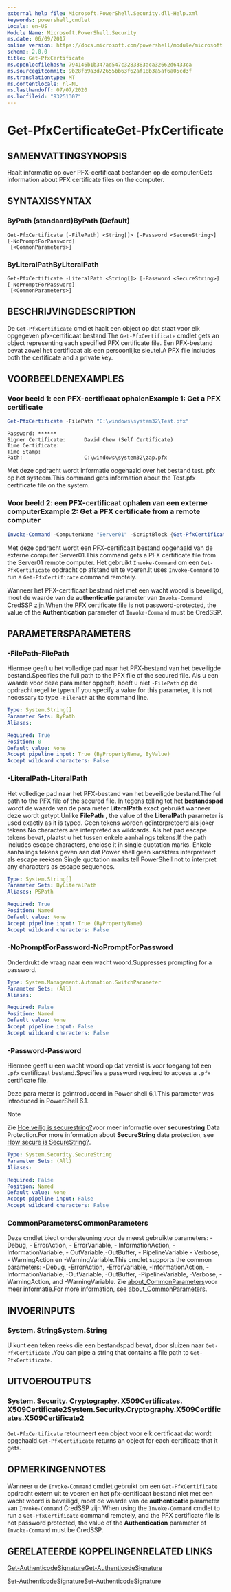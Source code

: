 ```yaml
---
external help file: Microsoft.PowerShell.Security.dll-Help.xml
keywords: powershell,cmdlet
Locale: en-US
Module Name: Microsoft.PowerShell.Security
ms.date: 06/09/2017
online version: https://docs.microsoft.com/powershell/module/microsoft.powershell.security/get-pfxcertificate?view=powershell-7.1&WT.mc_id=ps-gethelp
schema: 2.0.0
title: Get-PfxCertificate
ms.openlocfilehash: 794146b1b347ad547c3283383aca32662d6433ca
ms.sourcegitcommit: 9b28fb9a3d72655bb63f62af18b3a5af6a05cd3f
ms.translationtype: MT
ms.contentlocale: nl-NL
ms.lasthandoff: 07/07/2020
ms.locfileid: "93251307"
---
```

# <span data-ttu-id="7d0b4-103">Get-PfxCertificate</span><span class="sxs-lookup"><span data-stu-id="7d0b4-103">Get-PfxCertificate</span></span>

## <span data-ttu-id="7d0b4-104">SAMENVATTING</span><span class="sxs-lookup"><span data-stu-id="7d0b4-104">SYNOPSIS</span></span>
<span data-ttu-id="7d0b4-105">Haalt informatie op over PFX-certificaat bestanden op de computer.</span><span class="sxs-lookup"><span data-stu-id="7d0b4-105">Gets information about PFX certificate files on the computer.</span></span>

## <span data-ttu-id="7d0b4-106">SYNTAXIS</span><span class="sxs-lookup"><span data-stu-id="7d0b4-106">SYNTAX</span></span>

### <span data-ttu-id="7d0b4-107">ByPath (standaard)</span><span class="sxs-lookup"><span data-stu-id="7d0b4-107">ByPath (Default)</span></span>

```
Get-PfxCertificate [-FilePath] <String[]> [-Password <SecureString>] [-NoPromptForPassword]
 [<CommonParameters>]
```

### <span data-ttu-id="7d0b4-108">ByLiteralPath</span><span class="sxs-lookup"><span data-stu-id="7d0b4-108">ByLiteralPath</span></span>

```
Get-PfxCertificate -LiteralPath <String[]> [-Password <SecureString>] [-NoPromptForPassword]
 [<CommonParameters>]
```

## <span data-ttu-id="7d0b4-109">BESCHRIJVING</span><span class="sxs-lookup"><span data-stu-id="7d0b4-109">DESCRIPTION</span></span>

<span data-ttu-id="7d0b4-110">De `Get-PfxCertificate` cmdlet haalt een object op dat staat voor elk opgegeven pfx-certificaat bestand.</span><span class="sxs-lookup"><span data-stu-id="7d0b4-110">The `Get-PfxCertificate` cmdlet gets an object representing each specified PFX certificate file.</span></span>
<span data-ttu-id="7d0b4-111">Een PFX-bestand bevat zowel het certificaat als een persoonlijke sleutel.</span><span class="sxs-lookup"><span data-stu-id="7d0b4-111">A PFX file includes both the certificate and a private key.</span></span>

## <span data-ttu-id="7d0b4-112">VOORBEELDEN</span><span class="sxs-lookup"><span data-stu-id="7d0b4-112">EXAMPLES</span></span>

### <span data-ttu-id="7d0b4-113">Voor beeld 1: een PFX-certificaat ophalen</span><span class="sxs-lookup"><span data-stu-id="7d0b4-113">Example 1: Get a PFX certificate</span></span>

```powershell
Get-PfxCertificate -FilePath "C:\windows\system32\Test.pfx"
```

```output
Password: ******
Signer Certificate:      David Chew (Self Certificate)
Time Certificate:
Time Stamp:
Path:                    C:\windows\system32\zap.pfx
```

<span data-ttu-id="7d0b4-114">Met deze opdracht wordt informatie opgehaald over het bestand test. pfx op het systeem.</span><span class="sxs-lookup"><span data-stu-id="7d0b4-114">This command gets information about the Test.pfx certificate file on the system.</span></span>

### <span data-ttu-id="7d0b4-115">Voor beeld 2: een PFX-certificaat ophalen van een externe computer</span><span class="sxs-lookup"><span data-stu-id="7d0b4-115">Example 2: Get a PFX certificate from a remote computer</span></span>

```powershell
Invoke-Command -ComputerName "Server01" -ScriptBlock {Get-PfxCertificate -FilePath "C:\Text\TestNoPassword.pfx"} -Authentication CredSSP
```

<span data-ttu-id="7d0b4-116">Met deze opdracht wordt een PFX-certificaat bestand opgehaald van de externe computer Server01.</span><span class="sxs-lookup"><span data-stu-id="7d0b4-116">This command gets a PFX certificate file from the Server01 remote computer.</span></span> <span data-ttu-id="7d0b4-117">Het gebruikt `Invoke-Command` om een `Get-PfxCertificate` opdracht op afstand uit te voeren.</span><span class="sxs-lookup"><span data-stu-id="7d0b4-117">It uses `Invoke-Command` to run a `Get-PfxCertificate` command remotely.</span></span>

<span data-ttu-id="7d0b4-118">Wanneer het PFX-certificaat bestand niet met een wacht woord is beveiligd, moet de waarde van de **authenticatie** parameter van `Invoke-Command` CredSSP zijn.</span><span class="sxs-lookup"><span data-stu-id="7d0b4-118">When the PFX certificate file is not password-protected, the value of the **Authentication** parameter of `Invoke-Command` must be CredSSP.</span></span>

## <span data-ttu-id="7d0b4-119">PARAMETERS</span><span class="sxs-lookup"><span data-stu-id="7d0b4-119">PARAMETERS</span></span>

### <span data-ttu-id="7d0b4-120">-FilePath</span><span class="sxs-lookup"><span data-stu-id="7d0b4-120">-FilePath</span></span>

<span data-ttu-id="7d0b4-121">Hiermee geeft u het volledige pad naar het PFX-bestand van het beveiligde bestand.</span><span class="sxs-lookup"><span data-stu-id="7d0b4-121">Specifies the full path to the PFX file of the secured file.</span></span> <span data-ttu-id="7d0b4-122">Als u een waarde voor deze para meter opgeeft, hoeft u niet `-FilePath` op de opdracht regel te typen.</span><span class="sxs-lookup"><span data-stu-id="7d0b4-122">If you specify a value for this parameter, it is not necessary to type `-FilePath` at the command line.</span></span>

```yaml
Type: System.String[]
Parameter Sets: ByPath
Aliases:

Required: True
Position: 0
Default value: None
Accept pipeline input: True (ByPropertyName, ByValue)
Accept wildcard characters: False
```

### <span data-ttu-id="7d0b4-123">-LiteralPath</span><span class="sxs-lookup"><span data-stu-id="7d0b4-123">-LiteralPath</span></span>

<span data-ttu-id="7d0b4-124">Het volledige pad naar het PFX-bestand van het beveiligde bestand.</span><span class="sxs-lookup"><span data-stu-id="7d0b4-124">The full path to the PFX file of the secured file.</span></span> <span data-ttu-id="7d0b4-125">In tegens telling tot het **bestandspad** wordt de waarde van de para meter **LiteralPath** exact gebruikt wanneer deze wordt getypt.</span><span class="sxs-lookup"><span data-stu-id="7d0b4-125">Unlike **FilePath** , the value of the **LiteralPath** parameter is used exactly as it is typed.</span></span> <span data-ttu-id="7d0b4-126">Geen tekens worden geïnterpreteerd als joker tekens.</span><span class="sxs-lookup"><span data-stu-id="7d0b4-126">No characters are interpreted as wildcards.</span></span> <span data-ttu-id="7d0b4-127">Als het pad escape tekens bevat, plaatst u het tussen enkele aanhalings tekens.</span><span class="sxs-lookup"><span data-stu-id="7d0b4-127">If the path includes escape characters, enclose it in single quotation marks.</span></span> <span data-ttu-id="7d0b4-128">Enkele aanhalings tekens geven aan dat Power shell geen karakters interpreteert als escape reeksen.</span><span class="sxs-lookup"><span data-stu-id="7d0b4-128">Single quotation marks tell PowerShell not to interpret any characters as escape sequences.</span></span>

```yaml
Type: System.String[]
Parameter Sets: ByLiteralPath
Aliases: PSPath

Required: True
Position: Named
Default value: None
Accept pipeline input: True (ByPropertyName)
Accept wildcard characters: False
```

### <span data-ttu-id="7d0b4-129">-NoPromptForPassword</span><span class="sxs-lookup"><span data-stu-id="7d0b4-129">-NoPromptForPassword</span></span>

<span data-ttu-id="7d0b4-130">Onderdrukt de vraag naar een wacht woord.</span><span class="sxs-lookup"><span data-stu-id="7d0b4-130">Suppresses prompting for a password.</span></span>

```yaml
Type: System.Management.Automation.SwitchParameter
Parameter Sets: (All)
Aliases:

Required: False
Position: Named
Default value: None
Accept pipeline input: False
Accept wildcard characters: False
```

### <span data-ttu-id="7d0b4-131">-Password</span><span class="sxs-lookup"><span data-stu-id="7d0b4-131">-Password</span></span>

<span data-ttu-id="7d0b4-132">Hiermee geeft u een wacht woord op dat vereist is voor toegang tot een `.pfx` certificaat bestand.</span><span class="sxs-lookup"><span data-stu-id="7d0b4-132">Specifies a password required to access a `.pfx` certificate file.</span></span>

<span data-ttu-id="7d0b4-133">Deze para meter is geïntroduceerd in Power shell 6,1.</span><span class="sxs-lookup"><span data-stu-id="7d0b4-133">This parameter was introduced in PowerShell 6.1.</span></span>

> [!NOTE]
> <span data-ttu-id="7d0b4-134">Zie [Hoe veilig is securestring?](/dotnet/api/system.security.securestring#how-secure-is-securestring)voor meer informatie over **securestring** Data Protection.</span><span class="sxs-lookup"><span data-stu-id="7d0b4-134">For more information about **SecureString** data protection, see [How secure is SecureString?](/dotnet/api/system.security.securestring#how-secure-is-securestring).</span></span>

```yaml
Type: System.Security.SecureString
Parameter Sets: (All)
Aliases:

Required: False
Position: Named
Default value: None
Accept pipeline input: False
Accept wildcard characters: False
```

### <span data-ttu-id="7d0b4-135">CommonParameters</span><span class="sxs-lookup"><span data-stu-id="7d0b4-135">CommonParameters</span></span>

<span data-ttu-id="7d0b4-136">Deze cmdlet biedt ondersteuning voor de meest gebruikte parameters: -Debug, - ErrorAction, - ErrorVariable, - InformationAction, -InformationVariable, - OutVariable,-OutBuffer, - PipelineVariable - Verbose, - WarningAction en -WarningVariable.</span><span class="sxs-lookup"><span data-stu-id="7d0b4-136">This cmdlet supports the common parameters: -Debug, -ErrorAction, -ErrorVariable, -InformationAction, -InformationVariable, -OutVariable, -OutBuffer, -PipelineVariable, -Verbose, -WarningAction, and -WarningVariable.</span></span> <span data-ttu-id="7d0b4-137">Zie [about_CommonParameters](https://go.microsoft.com/fwlink/?LinkID=113216)voor meer informatie.</span><span class="sxs-lookup"><span data-stu-id="7d0b4-137">For more information, see [about_CommonParameters](https://go.microsoft.com/fwlink/?LinkID=113216).</span></span>

## <span data-ttu-id="7d0b4-138">INVOER</span><span class="sxs-lookup"><span data-stu-id="7d0b4-138">INPUTS</span></span>

### <span data-ttu-id="7d0b4-139">System. String</span><span class="sxs-lookup"><span data-stu-id="7d0b4-139">System.String</span></span>

<span data-ttu-id="7d0b4-140">U kunt een teken reeks die een bestandspad bevat, door sluizen naar `Get-PfxCertificate` .</span><span class="sxs-lookup"><span data-stu-id="7d0b4-140">You can pipe a string that contains a file path to `Get-PfxCertificate`.</span></span>

## <span data-ttu-id="7d0b4-141">UITVOER</span><span class="sxs-lookup"><span data-stu-id="7d0b4-141">OUTPUTS</span></span>

### <span data-ttu-id="7d0b4-142">System. Security. Cryptography. X509Certificates. X509Certificate2</span><span class="sxs-lookup"><span data-stu-id="7d0b4-142">System.Security.Cryptography.X509Certificates.X509Certificate2</span></span>

<span data-ttu-id="7d0b4-143">`Get-PfxCertificate` retourneert een object voor elk certificaat dat wordt opgehaald.</span><span class="sxs-lookup"><span data-stu-id="7d0b4-143">`Get-PfxCertificate` returns an object for each certificate that it gets.</span></span>

## <span data-ttu-id="7d0b4-144">OPMERKINGEN</span><span class="sxs-lookup"><span data-stu-id="7d0b4-144">NOTES</span></span>

<span data-ttu-id="7d0b4-145">Wanneer u de `Invoke-Command` cmdlet gebruikt om een `Get-PfxCertificate` opdracht extern uit te voeren en het pfx-certificaat bestand niet met een wacht woord is beveiligd, moet de waarde van de **authenticatie** parameter van `Invoke-Command` CredSSP zijn.</span><span class="sxs-lookup"><span data-stu-id="7d0b4-145">When using the `Invoke-Command` cmdlet to run a `Get-PfxCertificate` command remotely, and the PFX certificate file is not password protected, the value of the **Authentication** parameter of `Invoke-Command` must be CredSSP.</span></span>

## <span data-ttu-id="7d0b4-146">GERELATEERDE KOPPELINGEN</span><span class="sxs-lookup"><span data-stu-id="7d0b4-146">RELATED LINKS</span></span>

[<span data-ttu-id="7d0b4-147">Get-AuthenticodeSignature</span><span class="sxs-lookup"><span data-stu-id="7d0b4-147">Get-AuthenticodeSignature</span></span>](Get-AuthenticodeSignature.md)

[<span data-ttu-id="7d0b4-148">Set-AuthenticodeSignature</span><span class="sxs-lookup"><span data-stu-id="7d0b4-148">Set-AuthenticodeSignature</span></span>](Set-AuthenticodeSignature.md)

